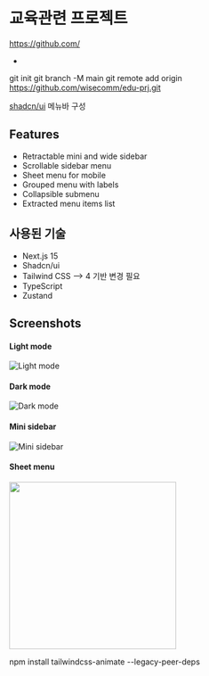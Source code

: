 # 교육관련 프로젝트


https://github.com/

- 
git init
git branch -M main
git remote add origin https://github.com/wisecomm/edu-prj.git


[shadcn/ui](https://ui.shadcn.com) 메뉴바 구성

## Features

- Retractable mini and wide sidebar
- Scrollable sidebar menu
- Sheet menu for mobile
- Grouped menu with labels
- Collapsible submenu
- Extracted menu items list

## 사용된 기술

- Next.js 15
- Shadcn/ui
- Tailwind CSS  --> 4 기반 변경 필요
- TypeScript
- Zustand

## Screenshots

#### Light mode

![Light mode](/screenshots/screenshot-1.png)

#### Dark mode

![Dark mode](/screenshots/screenshot-2.png)

#### Mini sidebar

![Mini sidebar](/screenshots/screenshot-3.png)

#### Sheet menu

<img src="/screenshots/screenshot-4.png" width="300">


npm install tailwindcss-animate --legacy-peer-deps